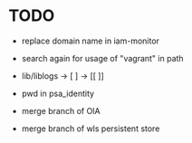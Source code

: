 TODO
====

- replace domain name in iam-monitor
- search again for usage of "vagrant" in path
- lib/liblogs -> [ ] -> [[ ]]
- pwd in psa_identity

- merge branch of OIA
- merge branch of wls persistent store
